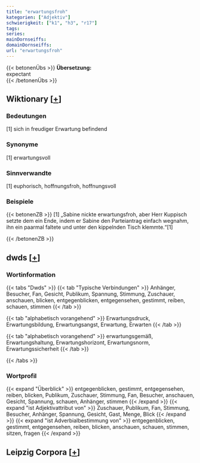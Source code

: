 ```yaml
---
title: "erwartungsfroh"
kategorien: ["Adjektiv"]
schwierigkeit: ["k1", "h3", "r17"]
tags:
series:
mainDornseiffs:
domainDornseiffs:
url: "erwartungsfroh"
---
```


{{< betonenÜbs >}}
**Übersetzung:**  
expectant  
{{< /betonenÜbs >}}

## Wiktionary [[+](https://de.wiktionary.org/wiki/erwartungsfroh)]

### Bedeutungen
[1] sich in freudiger Erwartung befindend  

### Synonyme
[1] erwartungsvoll  

### Sinnverwandte
[1] euphorisch, hoffnungsfroh, hoffnungsvoll  

### Beispiele
{{< betonenZB >}}
[1] „Sabine nickte erwartungsfroh, aber Herr Kuppisch setzte dem ein Ende, indem er Sabine den Parteiantrag einfach wegnahm, ihn ein paarmal faltete und unter den kippelnden Tisch klemmte.“[1]  

{{< /betonenZB >}}


## dwds [[+](https://www.dwds.de/wb/erwartungsfroh)]

### Wortinformation
{{< tabs "Dwds" >}}
{{< tab "Typische Verbindungen" >}}
Anhänger, Besucher, Fan, Gesicht, Publikum, Spannung, Stimmung, Zuschauer, anschauen, blicken, entgegenblicken, entgegensehen, gestimmt, reiben, schauen, stimmen
{{< /tab >}}

{{< tab "alphabetisch vorangehend" >}}
Erwartungsdruck, Erwartungsbildung, Erwartungsangst, Erwartung, Erwarten
{{< /tab >}}

{{< tab "alphabetisch vorangehend" >}}
erwartungsgemäß, Erwartungshaltung, Erwartungshorizont, Erwartungsnorm, Erwartungssicherheit
{{< /tab >}}

{{< /tabs >}}

### Wortprofil
{{< expand "Überblick" >}} entgegenblicken, gestimmt, entgegensehen, reiben, blicken, Publikum, Zuschauer, Stimmung, Fan, Besucher, anschauen, Gesicht, Spannung, schauen, Anhänger, stimmen {{< /expand >}}
{{< expand "ist Adjektivattribut von" >}} Zuschauer, Publikum, Fan, Stimmung, Besucher, Anhänger, Spannung, Gesicht, Gast, Menge, Blick {{< /expand >}}
{{< expand "ist Adverbialbestimmung von" >}} entgegenblicken, gestimmt, entgegensehen, reiben, blicken, anschauen, schauen, stimmen, sitzen, fragen {{< /expand >}}

## Leipzig Corpora [[+](https://corpora.uni-leipzig.de/en/res?word=erwartungsfroh&corpusId=deu_newscrawl-public_2018)]

